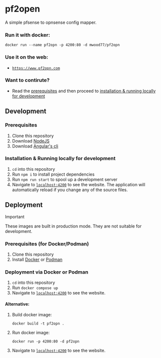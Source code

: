 # pf2open

A simple pfsense to opnsense config mapper.

### Run it with docker:
```
docker run --name pf2opn -p 4200:80 -d mwood77/pf2opn
```

### Use it on the web:
- [`https://www.pf2opn.com`](https://www.pf2opn.com)

### Want to contirute?
- Read the [prerequisites](#prerequisites) and then proceed to [installation & running locally for development](#installation--running-locally-for-development)

## Development

### Prerequisites

1. Clone this repository
1. Download [NodeJS](https://nodejs.org/en)
1. Download [Angular's cli](https://angular.io/guide/setup-local#install-the-angular-cli)

### Installation & Running locally for development

1. `cd` into this repository
1. Run `npm i`  to install project dependencies
1. Run `npm run start` to spool up a development server
1. Navigate to [`localhost:4200`](localhost:4200) to see the website. The application will automatically reload if you change any of the source files.

## Deployment

> [!IMPORTANT]
> These images are built in production mode. They are not suitable for development.

### Prerequisites (for Docker/Podman)

1. Clone this repository
2. Install [Docker](https://docs.docker.com/engine/install/) or [Podman](https://podman.io/docs/installation)

### Deployment via Docker or Podman

1. `cd` into this repository
1. Run `docker compose up`
1. Navigate to [`localhost:4200`](localhost:4200) to see the website.

#### Alternative:
1. Build docker image: 
    ```
    docker build -t pf2opn .       
     ```
1. Run docker image: 
    ```
    docker run -p 4200:80 -d pf2opn
    ```
1. Navigate to [`localhost:4200`](localhost:4200) to see the website.
